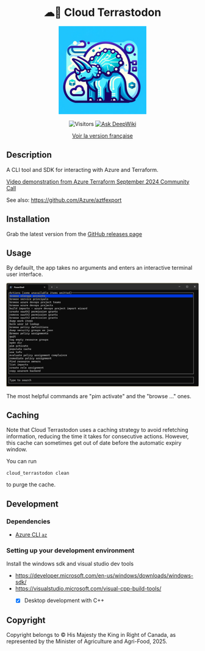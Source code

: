 <div align="center">
    <h1>☁🐘 Cloud Terrastodon</h1>
    <img src="logo.png" width="230">
    <br/>


![Visitors](https://api.visitorbadge.io/api/visitors?path=https%3A%2F%2Fdeepwiki.com%2FAAFC-Cloud%2FCloud-Terrastodon&countColor=%23263759&style=flat) [![Ask DeepWiki](https://deepwiki.com/badge.svg)](https://deepwiki.com/AAFC-Cloud/Cloud-Terrastodon)


[Voir la version française](./README.fr_ca.md)

</div>


## Description

A CLI tool and SDK for interacting with Azure and Terraform.

[Video demonstration from Azure Terraform September 2024 Community Call](https://youtu.be/HtLdT7TZwOI?t=701)

See also: https://github.com/Azure/aztfexport

## Installation

Grab the latest version from the [GitHub releases page](https://github.com/AAFC-Cloud/Cloud-Terrastodon/releases)

## Usage

By defauilt, the app takes no arguments and enters an interactive terminal user interface.

![A terminal showing a list of commands](./main_menu.png)

The most helpful commands are "pim activate" and the "browse ..." ones.

## Caching

Note that Cloud Terrastodon uses a caching strategy to avoid refetching information, reducing the time it takes for consecutive actions. However, this cache can sometimes get out of date before the automatic expiry window.

You can run

```pwsh
cloud_terrastodon clean
```

to purge the cache.

## Development

### Dependencies

- [Azure CLI `az`](https://learn.microsoft.com/en-us/cli/azure/install-azure-cli#install)

### Setting up your development environment

Install the windows sdk and visual studio dev tools

- https://developer.microsoft.com/en-us/windows/downloads/windows-sdk/
- https://visualstudio.microsoft.com/visual-cpp-build-tools/
    - [x] Desktop development with C++


## Copyright

Copyright belongs to © His Majesty the King in Right of Canada, as represented by the Minister of Agriculture and Agri-Food, 2025.
